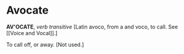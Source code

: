 # Avocate

**AV'OCATE**, _verb transitive_ \[Latin avoco, from a and voco, to call. See [[Voice and Vocal]].\]

To call off, or away. \[Not used.\]